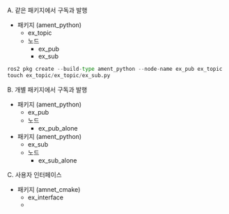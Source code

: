 
A. 같은 패키지에서 구독과 발행
- 패키지 (ament_python)
  - ex_topic
  - 노드
    - ex_pub
    - ex_sub

```python:hello.py
ros2 pkg create --build-type ament_python --node-name ex_pub ex_topic
touch ex_topic/ex_topic/ex_sub.py
```


B. 개별 패키지에서 구독과 발행
- 패키지 (ament_python)
  - ex_pub
  - 노드
    - ex_pub_alone
- 패키지 (ament_python)
  - ex_sub
  - 노드
    - ex_sub_alone

C. 사용자 인터페이스
- 패키지 (amnet_cmake)
  - ex_interface
  - 
